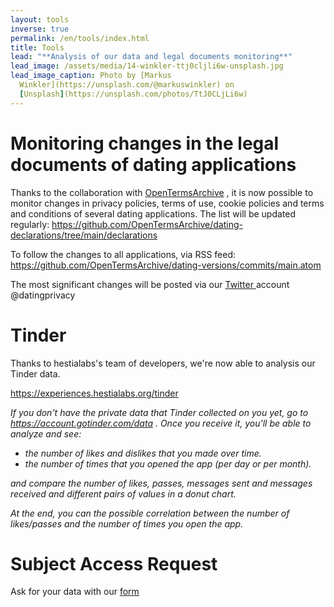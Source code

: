 ```yaml
---
layout: tools
inverse: true
permalink: /en/tools/index.html
title: Tools
lead: "**Analysis of our data and legal documents monitoring**"
lead_image: /assets/media/14-winkler-ttj0cljli6w-unsplash.jpg
lead_image_caption: Photo by [Markus
  Winkler](https://unsplash.com/@markuswinkler) on
  [Unsplash](https://unsplash.com/photos/TtJ0CLjLi6w)
---
```

# Monitoring changes in the legal documents of dating applications

Thanks to the collaboration with [OpenTermsArchive](https://opentermsarchive.org/en) , it is now possible to monitor changes in privacy policies, terms of use, cookie policies and terms and conditions of several dating applications.
The list will be updated regularly:
<https://github.com/OpenTermsArchive/dating-declarations/tree/main/declarations>

To follow the changes to all applications, via RSS feed: <https://github.com/OpenTermsArchive/dating-versions/commits/main.atom>

The most significant changes will be posted via our [Twitter ](https://twitter.com/datingprivacy)account @datingprivacy

# Tinder

Thanks to hestialabs's team of developers, we're now able to analysis our
Tinder data.

<https://experiences.hestialabs.org/tinder>

*If you don't have  the private data that Tinder collected on you yet,  go to <https://account.gotinder.com/data> . Once you receive it, you'll be able to analyze and see:*

* *the number of likes and dislikes that you made over time.*
* *the number of times that you opened the app (per day or per month).*

*and compare the number of likes, passes, messages sent and messages received and different pairs of values in a donut chart.*

*At the end, you can the possible correlation between the number of likes/passes and the number of times you open the app.*

# Subject Access Request

Ask for your data with our [form](https://dating-privacy.hestialabs.org/en/act/sar/)